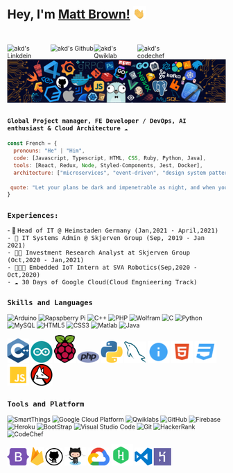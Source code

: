 # Hey, I'm [Matt Brown!](https://github.com/MattyGB) <img src="https://github.com/MattyGB/MattyGB/blob/main/imgs/waving-hand-joypixels.gif" width="30px">
<br><br>
<a href="https://www.linkedin.com/in/matthieu-brown/">
  <img align="left" alt="akd's Linkdein" width="100px" src="https://img.shields.io/badge/Linkedin-0A66C2?style=for-the-badge&logo=Linkedin&logoColor=white" />
</a>
<a href="https://github.com/MattyGB">
  <img align="left" alt="akd's Github" width="100px" src="https://img.shields.io/badge/Github-181717?style=for-the-badge&logo=Github&logoColor=white" />
</a>
<a href="https://www.qwiklabs.com/public_profiles/9168c1cf-6f16-435c-a05e-5652669eb4b0">
  <img align="left" alt="akd's Qwiklab" width="100px" src="https://img.shields.io/badge/Qwiklabs-F5CD0E?style=for-the-badge&logo=Qwiklabs&logoColor=black" />
</a>
<a href="mailto:matt@sight3.io">
  <img align="left" alt="akd's codechef" width="70px" src="https://img.shields.io/badge/Gmail-EA4335?style=for-the-badge&logo=Gmail&logoColor=white" />
</a>
<br><br>
![](https://github.com/MattyGB/MattyGB/blob/main/header_.png)

## <p align="left"><h4 align="left"><samp> Global Project manager, FE Developer / DevOps, AI enthusiast & Cloud Architecture ☁ </samp></h4></p>

```javascript
const French = {
  pronouns: "He" | "Him",
  code: [Javascript, Typescript, HTML, CSS, Ruby, Python, Java],
  tools: [React, Redux, Node, Styled-Components, Jest, Docker],
  architecture: ["microservices", "event-driven", "design system pattern"],
  
 quote: "Let your plans be dark and impenetrable as night, and when you move, fall like a thunderbolt. -Sun Tzu"
}
```

##

<div>
<h3><b><samp>Experiences:</samp></b></h3>
- 👷 <samp>Head of IT @ Heimstaden Germany (Jan,2021 - April,2021)<br>
- 🔬 <samp>IT Systems Admin @ Skjerven Group (Sep, 2019 - Jan 2021)<br>
- 🕵🏻 <samp>Investment Research Analyst at Skjerven Group (Oct,2020 - Jan,2021)<br>
- 👨🏾‍💻 <samp>Embedded IoT Intern at SVA Robotics(Sep,2020 - Oct,2020)<br>
- ☁ <samp>30 Days of Google Cloud(Cloud Engnieering Track)<br>
</div>

##
<h3><b><samp>Skills and Languages</samp></b></h3>

![Arduino](https://img.shields.io/badge/Arduino-00979D?style=flat-square&logo=Arduino&logoColor=white)
![Rapspberry Pi](https://img.shields.io/badge/Raspberry_pi-C51A4A?style=flat-square&logo=raspberry-pi&logoColor=white)
![C++](https://img.shields.io/badge/C++-00599C?style=flat-square&logo=c%2B%2B&logoColor=white)
![PHP](https://img.shields.io/badge/PHP-777BB4?style=flat-square&logo=php&logoColor=white)
![Wolfram](https://img.shields.io/badge/Wolfram-DD1100?style=flat-square&logo=Wolfram&logoColor=white)
![C](https://img.shields.io/badge/C-27338e?style=flat-square&logo=c&logoColor=white)
![Python](https://img.shields.io/badge/Python-3776AB?style=flat-square&logo=Python&logoColor=white)
![MySQL](https://img.shields.io/badge/MySQL-4479A1?style=flat-square&logo=MySQL&logoColor=white)
![HTML5](https://img.shields.io/badge/HTML5-E34F26?style=flat-square&logo=HTML5&logoColor=white)
![CSS3](https://img.shields.io/badge/CSS3-1572B6?style=flat-square&logo=CSS3&logoColor=white)
![Matlab](https://img.shields.io/badge/MATLAB-800000?style=flat-square&logo=MathWorks&logoColor=white)
![Java](https://img.shields.io/badge/Java-013243?style=flat-square&logo=Java&logoColor=white)

<span>
<img src="https://github.com/MattyGB/MattyGB/blob/main/imgs/c.svg" alt="drawing" width="50"/>
<img src="https://github.com/MattyGB/MattyGB/blob/main/imgs/arduino-1.svg" alt="drawing" width="50"/>
<img src="https://github.com/MattyGB/MattyGB/blob/main/imgs/raspberry-pi.svg" alt="drawing" width="50"/>
<img src="https://github.com/MattyGB/MattyGB/blob/main/imgs/php-1.svg" alt="drawing" width="50"/>
<img src="https://github.com/MattyGB/MattyGB/blob/main/imgs/python-5.svg" alt="drawing" width="50"/>
<img src="https://github.com/MattyGB/MattyGB/blob/main/imgs/mysql-6.svg" alt="drawing" width="50"/>
<img src="https://github.com/MattyGB/MattyGB/blob/main/imgs/readme.svg" alt="drawing" width="50"/>
<img src="https://github.com/MattyGB/MattyGB/blob/main/imgs/html.svg" alt="drawing" width="50"/>
<img src="https://github.com/MattyGB/MattyGB/blob/main/imgs/css.svg" alt="drawing" width="50"/>
<img src="https://github.com/MattyGB/MattyGB/blob/main/imgs/javascript.svg" alt="drawing" width="50"/>
<img src="https://github.com/MattyGB/MattyGB/blob/main/imgs/wolfram-language.svg" alt="drawing" width="50"/>
  </span>
    
##
<h3><b><samp>Tools and Platform</samp></b></h3>

![SmartThings](https://img.shields.io/badge/SmartThings-777BB4?style=flat-square&logo=SmartThings&logoColor=white)
![Google Cloud Platform](https://img.shields.io/badge/Google_Cloud-4285F4?style=flat-square&logo=google-cloud&logoColor=white)
![Qwiklabs](https://img.shields.io/badge/Qwiklabs-F5CD0E?style=flat-square&logo=Qwiklabs&logoColor=800000)
![GitHub](https://img.shields.io/badge/GitHub-181717?style=flat-square&logo=github)
![Firebase](https://img.shields.io/badge/Firebase-ffcb2c?style=flat-square&logo=Firebase&logoColor=DD1100)
![Heroku](https://img.shields.io/badge/Heroku-430098?style=flat-square&logo=Heroku&logoColor=white)
![BootStrap](https://img.shields.io/badge/Bootstrap-7952B3?style=flat-square&logo=bootstrap&logoColor=white)
![Visual Studio Code](https://img.shields.io/badge/Visual_Studio_Code-007ACC?style=flat-square&logo=Visual-Studio-Code&logoColor=white)
![Git](https://img.shields.io/badge/Git-F05032?style=flat-square&logo=Git&logoColor=white)
![HackerRank](https://img.shields.io/badge/HackerRank-107C10?style=flat-square&logo=HackerRank&logoColor=black)
![CodeChef](https://img.shields.io/badge/CodeChef-5B4638?style=flat-square&logo=CodeChef&logoColor=white)
  
<span>
<img src="https://github.com/MattyGB/MattyGB/blob/main/imgs/bootstrap-5-1.svg" alt="drawing" width="50"/>
<img src="https://github.com/MattyGB/MattyGB/blob/main/imgs/firebase-1.svg" alt="drawing" width="30"/>
<img src="https://github.com/MattyGB/MattyGB/blob/main/imgs/github-icon.svg" alt="drawing" width="40"/>
<img src="https://github.com/MattyGB/MattyGB/blob/main/imgs/Octocat.png" alt="drawing" width="50"/>
<img src="https://github.com/MattyGB/MattyGB/blob/main/imgs/google-cloud-1.svg" alt="drawing" width="50"/>
<img src="https://github.com/MattyGB/MattyGB/blob/main/imgs/hackerrank.svg" alt="drawing" width="50"/>
<img src="https://github.com/MattyGB/MattyGB/blob/main/imgs/visual-studio-code.svg" alt="drawing" width="40"/>
<img src="https://github.com/MattyGB/MattyGB/blob/main/imgs/heroku-4.svg" alt="drawing" width="40"/>
</span>
